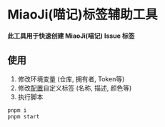 # MiaoJi(喵记)标签辅助工具

**此工具用于快速创建 MiaoJi(喵记) Issue 标签**

## 使用

1. 修改环境变量 (仓库, 拥有者, Token等)
2. 修改[配置](./app.config.ts)自定义标签 (名称, 描述, 颜色等)
3. 执行脚本

```
pnpm i
pnpm start
```